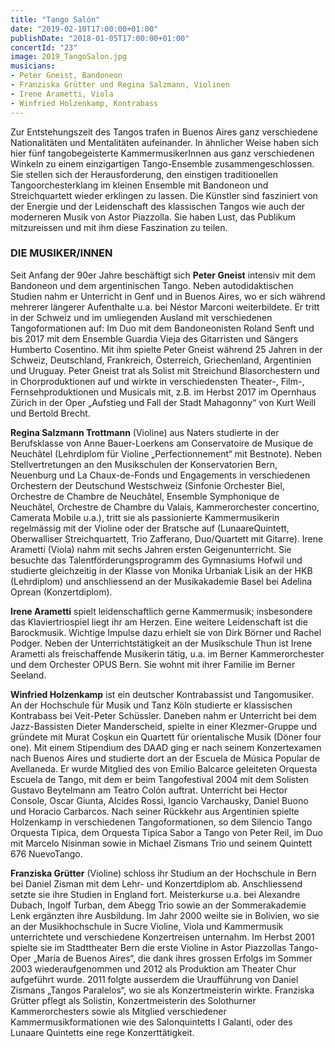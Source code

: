 ```yaml
---
title: "Tango Salón"
date: "2019-02-10T17:00:00+01:00"
publishDate: "2018-01-05T17:00:00+01:00"
concertId: "23"
image: 2019_TangoSalon.jpg
musicians:
- Peter Gneist, Bandoneon
- Franziska Grütter und Regina Salzmann, Violinen
- Irene Arametti, Viola
- Winfried Holzenkamp, Kontrabass
---
```


Zur Entstehungszeit des Tangos trafen in Buenos Aires ganz verschiedene Nationalitäten
und Mentalitäten aufeinander. In ähnlicher Weise haben sich hier fünf
tangobegeisterte KammermusikerInnen aus ganz verschiedenen Winkeln zu einem
einzigartigen Tango-Ensemble zusammengeschlossen. Sie stellen sich der
Herausforderung, den einstigen traditionellen Tangoorchesterklang im kleinen
Ensemble mit Bandoneon und Streichquartett wieder erklingen zu lassen. Die
Künstler sind fasziniert von der Energie und der Leidenschaft des klassischen
Tangos wie auch der moderneren Musik von Astor Piazzolla. Sie haben Lust,
das Publikum mitzureissen und mit ihm diese Faszination zu teilen.

### DIE MUSIKER/INNEN

Seit Anfang der 90er Jahre beschäftigt sich __Peter Gneist__ intensiv mit dem Bandoneon
und dem argentinischen Tango. Neben autodidaktischen Studien nahm
er Unterricht in Genf und in Buenos Aires, wo er sich während mehrerer längerer
Aufenthalte u.a. bei Néstor Marconi weiterbildete. Er tritt in der Schweiz
und im umliegenden Ausland mit verschiedenen Tangoformationen auf: Im Duo
mit dem Bandoneonisten Roland Senft und bis 2017 mit dem Ensemble Guardia
Vieja des Gitarristen und Sängers Humberto Cosentino. Mit ihm spielte Peter
Gneist während 25 Jahren in der Schweiz, Deutschland, Frankreich, Österreich,
Griechenland, Argentinien und Uruguay. Peter Gneist trat als Solist mit Streichund
Blasorchestern und in Chorproduktionen auf und wirkte in verschiedensten
Theater-, Film-, Fernsehproduktionen und Musicals mit, z.B. im Herbst 2017
im Opernhaus Zürich in der Oper „Aufstieg und Fall der Stadt Mahagonny“ von
Kurt Weill und Bertold Brecht.

__Regina Salzmann Trottmann__ (Violine) aus Naters studierte in der Berufsklasse
von Anne Bauer-Loerkens am Conservatoire de Musique de Neuchâtel
(Lehrdiplom für Violine „Perfectionnement“ mit Bestnote). Neben Stellvertretungen
an den Musikschulen der Konservatorien Bern, Neuenburg und La
Chaux-de-Fonds und Engagements in verschiedenen Orchestern der Deutschund
Westschweiz (Sinfonie Orchester Biel, Orchestre de Chambre de Neuchâtel,
Ensemble Symphonique de Neuchâtel, Orchestre de Chambre du Valais,
Kammerorchester concertino, Camerata Mobile u.a.), tritt sie als passionierte
Kammermusikerin regelmässig mit der Violine oder der Bratsche auf (LunaareQuintett,
Oberwalliser Streichquartett, Trio Zafferano, Duo/Quartett mit Gitarre).
Irene Arametti (Viola) nahm mit sechs Jahren ersten Geigenunterricht. Sie besuchte
das Talentförderungsprogramm des Gymnasiums Hofwil und studierte
gleichzeitig in der Klasse von Monika Urbaniak Lisik an der HKB (Lehrdiplom)
und anschliessend an der Musikakademie Basel bei Adelina Oprean (Konzertdiplom).

__Irene Arametti__ spielt leidenschaftlich gerne Kammermusik; insbesondere
das Klaviertriospiel liegt ihr am Herzen. Eine weitere Leidenschaft
ist die Barockmusik. Wichtige Impulse dazu erhielt sie von Dirk Börner und
Rachel Podger. Neben der Unterrichtstätigkeit an der Musikschule Thun ist Irene
Arametti als freischaffende Musikerin tätig, u.a. im Berner Kammerorchester
und dem Orchester OPUS Bern. Sie wohnt mit ihrer Familie im Berner Seeland.

__Winfried Holzenkamp__ ist ein deutscher Kontrabassist und Tangomusiker. An
der Hochschule für Musik und Tanz Köln studierte er klassischen Kontrabass
bei Veit-Peter Schüssler. Daneben nahm er Unterricht bei dem Jazz-Bassisten
Dieter Manderscheid, spielte in einer Klezmer-Gruppe und gründete mit Murat
Coşkun ein Quartett für orientalische Musik (Döner four one). Mit einem Stipendium
des DAAD ging er nach seinem Konzertexamen nach Buenos Aires
und studierte dort an der Escuela de Música Popular de Avellaneda. Er wurde
Mitglied des von Emilio Balcarce geleiteten Orquesta Escuela de Tango, mit
dem er beim Tangofestival 2004 mit dem Solisten Gustavo Beytelmann am Teatro
Colón auftrat. Unterricht bei Hector Console, Oscar Giunta, Alcides Rossi,
Igancio Varchausky, Daniel Buono und Horacio Carbarcos. Nach seiner Rückkehr
aus Argentinien spielte Holzenkamp in verschiedenen Tangoformationen,
so dem Silencio Tango Orquesta Tipica, dem Orquesta Tipica Sabor a Tango
von Peter Reil, im Duo mit Marcelo Nisinman sowie in Michael Zismans Trio
und seinem Quintett 676 NuevoTango.

__Franziska Grütter__ (Violine) schloss ihr Studium an der Hochschule in Bern
bei Daniel Zisman mit dem Lehr- und Konzertdiplom ab. Anschliessend setzte
sie ihre Studien in England fort. Meisterkurse u.a. bei Alexandre Dubach, Ingolf
Turban, dem Abegg Trio sowie an der Sommerakademie Lenk ergänzten ihre
Ausbildung. Im Jahr 2000 weilte sie in Bolivien, wo sie an der Musikhochschule
in Sucre Violine, Viola und Kammermusik unterrichtete und verschiedene
Konzertreisen unternahm. Im Herbst 2001 spielte sie im Stadttheater Bern die
erste Violine in Astor Piazzollas Tango-Oper „María de Buenos Aires“, die dank
ihres grossen Erfolgs im Sommer 2003 wiederaufgenommen und 2012 als Produktion
am Theater Chur aufgeführt wurde. 2011 folgte ausserdem die Uraufführung
von Daniel Zismans „Tangos Paralelos“, wo sie als Konzertmeisterin
wirkte. Franziska Grütter pflegt als Solistin, Konzertmeisterin des Solothurner
Kammerorchesters sowie als Mitglied verschiedener Kammermusikformationen
wie des Salonquintetts I Galanti, oder des Lunaare Quintetts eine rege Konzerttätigkeit.
